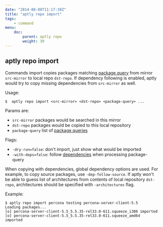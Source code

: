 ```yaml
---
date: "2014-08-08T11:17:38Z"
title: "aptly repo import"
tags:
    - command
menu:
    doc:
        parent: aptly repo
        weight: 30
---
```


aptly repo import
-----------------

Commands import copies packages matching [package query](/doc/feature/query/)
from mirror `src-mirror` to local repo `dst-repo`. If dependency following
is enabled, aptly would try to copy missing dependencies from
`src-mirror` as well.

Usage:

    $  aptly repo import <src-mirror> <dst-repo> <package-query> ...

Params are:

-   `src-mirror` packages would be searched in this mirror
-   `dst-repo` packages would be copied to this local repository
-   `package-query` list of [package queries](/doc/feature/query/)

Flags:

-   `-dry-run=false`: don't import, just show what would be imported
-   `-with-deps=false`: follow [dependencies](/doc/feature/dependencies) when processing
    package-query

When copying with dependencies, global dependency options are used. For
example, to copy source packages, use `-dep-follow-source`. If aptly
won't be able to guess list of architectures from contents of local
repository `dst-repo`, architectures should be specified with
`-architectures` flag.

Example:

    $ aptly repo import percona testing percona-server-client-5.5
    Loading packages...
    [o] percona-server-client-5.5_5.5.35-rel33.0-611.squeeze_i386 imported
    [o] percona-server-client-5.5_5.5.35-rel33.0-611.squeeze_amd64 imported
